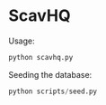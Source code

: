 ScavHQ
======

Usage:

```python
python scavhq.py
```

Seeding the database:

```python
python scripts/seed.py
```
